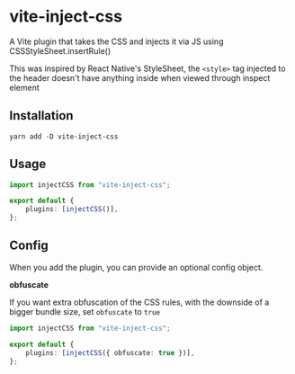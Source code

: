 # vite-inject-css

A Vite plugin that takes the CSS and injects it via JS using CSSStyleSheet.insertRule()

This was inspired by React Native's StyleSheet, the `<style>` tag injected to the header doesn't have anything inside when viewed through inspect element

## Installation

```
yarn add -D vite-inject-css
```

## Usage

```ts
import injectCSS from "vite-inject-css";

export default {
    plugins: [injectCSS()],
};
```

## Config

When you add the plugin, you can provide an optional config object.

**obfuscate**

If you want extra obfuscation of the CSS rules, with the downside of a bigger bundle size, set `obfuscate` to `true`

```ts
import injectCSS from "vite-inject-css";

export default {
    plugins: [injectCSS({ obfuscate: true })],
};
```
